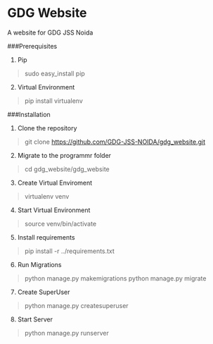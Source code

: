 # GDG Website
A website for GDG JSS Noida

###Prerequisites

1. Pip
> sudo easy_install pip

2. Virtual Environment 
> pip install virtualenv

###Installation

1. Clone the repository
> git clone https://github.com/GDG-JSS-NOIDA/gdg_website.git

2. Migrate to the programmr folder
> cd gdg_website/gdg_website

3. Create Virtual Enviroment
> virtualenv venv

4. Start Virtual Environment
> source venv/bin/activate

5. Install requirements
> pip install -r ../requirements.txt

6. Run Migrations
> python manage.py makemigrations
> python manage.py migrate 

7. Create SuperUser
> python manage.py createsuperuser

8. Start Server
> python manage.py runserver